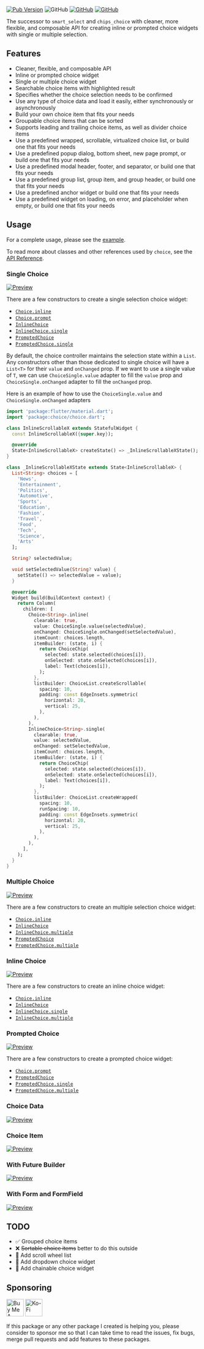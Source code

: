 [![Pub Version](https://img.shields.io/pub/v/choice)](https://pub.dev/packages/choice) ![GitHub](https://img.shields.io/github/license/davigmacode/flutter_choice) [![GitHub](https://badgen.net/badge/icon/buymeacoffee?icon=buymeacoffee&color=yellow&label)](https://www.buymeacoffee.com/davigmacode) [![GitHub](https://badgen.net/badge/icon/ko-fi?icon=kofi&color=red&label)](https://ko-fi.com/davigmacode)

The successor to `smart_select` and `chips_choice` with cleaner, more flexible, and composable API for creating inline or prompted choice widgets with single or multiple selection.

## Features

* Cleaner, flexible, and composable API
* Inline or prompted choice widget
* Single or multiple choice widget
* Searchable choice items with highlighted result
* Specifies whether the choice selection needs to be confirmed
* Use any type of choice data and load it easily, either synchronously or asynchronously
* Build your own choice item that fits your needs
* Groupable choice items that can be sorted
* Supports leading and trailing choice items, as well as divider choice items
* Use a predefined wrapped, scrollable, virtualized choice list, or build one that fits your needs
* Use a predefined popup dialog, bottom sheet, new page prompt, or build one that fits your needs
* Use a predefined modal header, footer, and separator, or build one that fits your needs
* Use a predefined group list, group item, and group header, or build one that fits your needs
* Use a predefined anchor widget or build one that fits your needs
* Use a predefined widget on loading, on error, and placeholder when empty, or build one that fits your needs

## Usage

For a complete usage, please see the [example](https://davigmacode.github.io/flutter_choice).

To read more about classes and other references used by `choice`, see the [API Reference](https://pub.dev/documentation/choice/latest/).

### Single Choice
[![Preview](https://github.com/davigmacode/flutter_choice/raw/main/media/choice-single.gif)](https://davigmacode.github.io/flutter_choice)

There are a few constructors to create a single selection choice widget:
* [`Choice.inline`](https://pub.dev/documentation/choice/latest/choice/Choice/Choice.inline.html)
* [`Choice.prompt`](https://pub.dev/documentation/choice/latest/choice/Choice/Choice.prompt.html)
* [`InlineChoice`](https://pub.dev/documentation/choice/latest/choice_inline/InlineChoice/InlineChoice.html)
* [`InlineChoice.single`](https://pub.dev/documentation/choice/latest/choice_inline/InlineChoice/InlineChoice.single.html)
* [`PromptedChoice`](https://pub.dev/documentation/choice/latest/choice_prompt/PromptedChoice/PromptedChoice.html)
* [`PromptedChoice.single`](https://pub.dev/documentation/choice/latest/choice_prompt/PromptedChoice/PromptedChoice.single.html)

By default, the choice controller maintains the selection state within a `List`. Any constructors other than those dedicated to single choice will have a `List<T>` for their `value` and `onChanged` prop. If we want to use a single value of `T`, we can use `ChoiceSingle.value` adapter to fill the `value` prop and `ChoiceSingle.onChanged` adapter to fill the `onChanged` prop.

Here is an example of how to use the `ChoiceSingle.value` and `ChoiceSingle.onChanged` adapters

```dart
import 'package:flutter/material.dart';
import 'package:choice/choice.dart';

class InlineScrollableX extends StatefulWidget {
  const InlineScrollableX({super.key});

  @override
  State<InlineScrollableX> createState() => _InlineScrollableXState();
}

class _InlineScrollableXState extends State<InlineScrollableX> {
  List<String> choices = [
    'News',
    'Entertainment',
    'Politics',
    'Automotive',
    'Sports',
    'Education',
    'Fashion',
    'Travel',
    'Food',
    'Tech',
    'Science',
    'Arts'
  ];

  String? selectedValue;

  void setSelectedValue(String? value) {
    setState(() => selectedValue = value);
  }

  @override
  Widget build(BuildContext context) {
    return Column(
      children: [
        Choice<String>.inline(
          clearable: true,
          value: ChoiceSingle.value(selectedValue),
          onChanged: ChoiceSingle.onChanged(setSelectedValue),
          itemCount: choices.length,
          itemBuilder: (state, i) {
            return ChoiceChip(
              selected: state.selected(choices[i]),
              onSelected: state.onSelected(choices[i]),
              label: Text(choices[i]),
            );
          },
          listBuilder: ChoiceList.createScrollable(
            spacing: 10,
            padding: const EdgeInsets.symmetric(
              horizontal: 20,
              vertical: 25,
            ),
          ),
        ),
        InlineChoice<String>.single(
          clearable: true,
          value: selectedValue,
          onChanged: setSelectedValue,
          itemCount: choices.length,
          itemBuilder: (state, i) {
            return ChoiceChip(
              selected: state.selected(choices[i]),
              onSelected: state.onSelected(choices[i]),
              label: Text(choices[i]),
            );
          },
          listBuilder: ChoiceList.createWrapped(
            spacing: 10,
            runSpacing: 10,
            padding: const EdgeInsets.symmetric(
              horizontal: 20,
              vertical: 25,
            ),
          ),
        ),
      ],
    );
  }
}
```

### Multiple Choice
[![Preview](https://github.com/davigmacode/flutter_choice/raw/main/media/choice-multiple.gif)](https://davigmacode.github.io/flutter_choice)

There are a few constructors to create an multiple selection choice widget:
* [`Choice.inline`](https://pub.dev/documentation/choice/latest/choice/Choice/Choice.inline.html)
* [`InlineChoice`](https://pub.dev/documentation/choice/latest/choice_inline/InlineChoice/InlineChoice.html)
* [`InlineChoice.multiple`](https://pub.dev/documentation/choice/latest/choice_inline/InlineChoice/InlineChoice.multiple.html)
* [`PromptedChoice`](https://pub.dev/documentation/choice/latest/choice_prompt/PromptedChoice/PromptedChoice.html)
* [`PromptedChoice.multiple`](https://pub.dev/documentation/choice/latest/choice_prompt/PromptedChoice/PromptedChoice.multiple.html)

### Inline Choice
[![Preview](https://github.com/davigmacode/flutter_choice/raw/main/media/choice-inline.gif)](https://davigmacode.github.io/flutter_choice)

There are a few constructors to create an inline choice widget:
* [`Choice.inline`](https://pub.dev/documentation/choice/latest/choice/Choice/Choice.inline.html)
* [`InlineChoice`](https://pub.dev/documentation/choice/latest/choice_inline/InlineChoice/InlineChoice.html)
* [`InlineChoice.single`](https://pub.dev/documentation/choice/latest/choice_inline/InlineChoice/InlineChoice.single.html)
* [`InlineChoice.multiple`](https://pub.dev/documentation/choice/latest/choice_inline/InlineChoice/InlineChoice.multiple.html)

### Prompted Choice
[![Preview](https://github.com/davigmacode/flutter_choice/raw/main/media/choice-prompt.gif)](https://davigmacode.github.io/flutter_choice)

There are a few constructors to create a prompted choice widget:
* [`Choice.prompt`](https://pub.dev/documentation/choice/latest/choice/Choice/Choice.prompt.html)
* [`PromptedChoice`](https://pub.dev/documentation/choice/latest/choice_prompt/PromptedChoice/PromptedChoice.html)
* [`PromptedChoice.single`](https://pub.dev/documentation/choice/latest/choice_prompt/PromptedChoice/PromptedChoice.single.html)
* [`PromptedChoice.multiple`](https://pub.dev/documentation/choice/latest/choice_prompt/PromptedChoice/PromptedChoice.multiple.html)

### Choice Data
[![Preview](https://github.com/davigmacode/flutter_choice/raw/main/media/choice-data.gif)](https://davigmacode.github.io/flutter_choice)

### Choice Item
[![Preview](https://github.com/davigmacode/flutter_choice/raw/main/media/choice-item.gif)](https://davigmacode.github.io/flutter_choice)

### With Future Builder
[![Preview](https://github.com/davigmacode/flutter_choice/raw/main/media/choice-future.gif)](https://davigmacode.github.io/flutter_choice)

### With Form and FormField
[![Preview](https://github.com/davigmacode/flutter_choice/raw/main/media/choice-form.gif)](https://davigmacode.github.io/flutter_choice)

## TODO

* :white_check_mark: Grouped choice items
* :x: ~~Sortable choice items~~ better to do this outside
* :black_square_button: Add scroll wheel list
* :black_square_button: Add dropdown choice widget
* :black_square_button: Add chainable choice widget

## Sponsoring

<a href="https://www.buymeacoffee.com/davigmacode" target="_blank"><img src="https://cdn.buymeacoffee.com/buttons/v2/default-yellow.png" alt="Buy Me A Coffee" height="45"></a>
<a href="https://ko-fi.com/davigmacode" target="_blank"><img src="https://storage.ko-fi.com/cdn/brandasset/kofi_s_tag_white.png" alt="Ko-Fi" height="45"></a>

If this package or any other package I created is helping you, please consider to sponsor me so that I can take time to read the issues, fix bugs, merge pull requests and add features to these packages.
